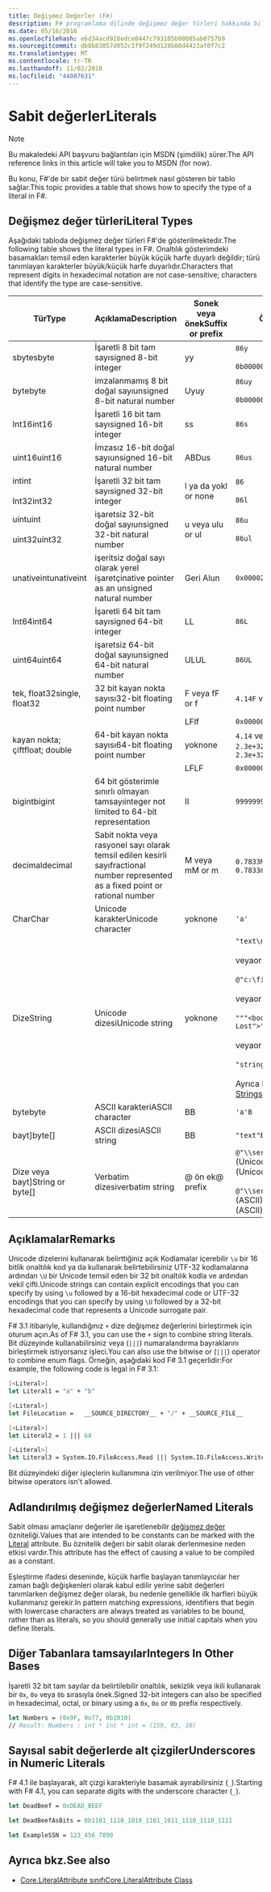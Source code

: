 ```yaml
---
title: Değişmez Değerler (F#)
description: F# programlama dilinde değişmez değer türleri hakkında bilgi edinin.
ms.date: 05/16/2016
ms.openlocfilehash: e6d34acd928edce8447c793105b08085ab0757b9
ms.sourcegitcommit: db8b83057d052c1f9f249d128b08d4423af0f7c2
ms.translationtype: MT
ms.contentlocale: tr-TR
ms.lasthandoff: 11/02/2018
ms.locfileid: "44087631"
---
```

# <a name="literals"></a><span data-ttu-id="2f35d-103">Sabit değerler</span><span class="sxs-lookup"><span data-stu-id="2f35d-103">Literals</span></span>

> [!NOTE]
<span data-ttu-id="2f35d-104">Bu makaledeki API başvuru bağlantıları için MSDN (şimdilik) sürer.</span><span class="sxs-lookup"><span data-stu-id="2f35d-104">The API reference links in this article will take you to MSDN (for now).</span></span>

<span data-ttu-id="2f35d-105">Bu konu, F#'de bir sabit değer türü belirtmek nasıl gösteren bir tablo sağlar.</span><span class="sxs-lookup"><span data-stu-id="2f35d-105">This topic provides a table that shows how to specify the type of a literal in F#.</span></span>

## <a name="literal-types"></a><span data-ttu-id="2f35d-106">Değişmez değer türleri</span><span class="sxs-lookup"><span data-stu-id="2f35d-106">Literal Types</span></span>

<span data-ttu-id="2f35d-107">Aşağıdaki tabloda değişmez değer türleri F#'de gösterilmektedir.</span><span class="sxs-lookup"><span data-stu-id="2f35d-107">The following table shows the literal types in F#.</span></span> <span data-ttu-id="2f35d-108">Onaltılık gösterimdeki basamakları temsil eden karakterler büyük küçük harfe duyarlı değildir; türü tanımlayan karakterler büyük/küçük harfe duyarlıdır.</span><span class="sxs-lookup"><span data-stu-id="2f35d-108">Characters that represent digits in hexadecimal notation are not case-sensitive; characters that identify the type are case-sensitive.</span></span>

|<span data-ttu-id="2f35d-109">Tür</span><span class="sxs-lookup"><span data-stu-id="2f35d-109">Type</span></span>|<span data-ttu-id="2f35d-110">Açıklama</span><span class="sxs-lookup"><span data-stu-id="2f35d-110">Description</span></span>|<span data-ttu-id="2f35d-111">Sonek veya önek</span><span class="sxs-lookup"><span data-stu-id="2f35d-111">Suffix or prefix</span></span>|<span data-ttu-id="2f35d-112">Örnekler</span><span class="sxs-lookup"><span data-stu-id="2f35d-112">Examples</span></span>|
|----|-----------|----------------|--------|
|<span data-ttu-id="2f35d-113">sbyte</span><span class="sxs-lookup"><span data-stu-id="2f35d-113">sbyte</span></span>|<span data-ttu-id="2f35d-114">İşaretli 8 bit tam sayı</span><span class="sxs-lookup"><span data-stu-id="2f35d-114">signed 8-bit integer</span></span>|<span data-ttu-id="2f35d-115">y</span><span class="sxs-lookup"><span data-stu-id="2f35d-115">y</span></span>|`86y`<br /><br />`0b00000101y`|
|<span data-ttu-id="2f35d-116">byte</span><span class="sxs-lookup"><span data-stu-id="2f35d-116">byte</span></span>|<span data-ttu-id="2f35d-117">imzalanmamış 8 bit doğal sayı</span><span class="sxs-lookup"><span data-stu-id="2f35d-117">unsigned 8-bit natural number</span></span>|<span data-ttu-id="2f35d-118">Uy</span><span class="sxs-lookup"><span data-stu-id="2f35d-118">uy</span></span>|`86uy`<br /><br />`0b00000101uy`|
|<span data-ttu-id="2f35d-119">Int16</span><span class="sxs-lookup"><span data-stu-id="2f35d-119">int16</span></span>|<span data-ttu-id="2f35d-120">İşaretli 16 bit tam sayı</span><span class="sxs-lookup"><span data-stu-id="2f35d-120">signed 16-bit integer</span></span>|<span data-ttu-id="2f35d-121">s</span><span class="sxs-lookup"><span data-stu-id="2f35d-121">s</span></span>|`86s`|
|<span data-ttu-id="2f35d-122">uint16</span><span class="sxs-lookup"><span data-stu-id="2f35d-122">uint16</span></span>|<span data-ttu-id="2f35d-123">İmzasız 16-bit doğal sayı</span><span class="sxs-lookup"><span data-stu-id="2f35d-123">unsigned 16-bit natural number</span></span>|<span data-ttu-id="2f35d-124">ABD</span><span class="sxs-lookup"><span data-stu-id="2f35d-124">us</span></span>|`86us`|
|<span data-ttu-id="2f35d-125">int</span><span class="sxs-lookup"><span data-stu-id="2f35d-125">int</span></span><br /><br /><span data-ttu-id="2f35d-126">Int32</span><span class="sxs-lookup"><span data-stu-id="2f35d-126">int32</span></span>|<span data-ttu-id="2f35d-127">İşaretli 32 bit tam sayı</span><span class="sxs-lookup"><span data-stu-id="2f35d-127">signed 32-bit integer</span></span>|<span data-ttu-id="2f35d-128">l ya da yok</span><span class="sxs-lookup"><span data-stu-id="2f35d-128">l or none</span></span>|`86`<br /><br />`86l`|
|<span data-ttu-id="2f35d-129">uint</span><span class="sxs-lookup"><span data-stu-id="2f35d-129">uint</span></span><br /><br /><span data-ttu-id="2f35d-130">uint32</span><span class="sxs-lookup"><span data-stu-id="2f35d-130">uint32</span></span>|<span data-ttu-id="2f35d-131">işaretsiz 32-bit doğal sayı</span><span class="sxs-lookup"><span data-stu-id="2f35d-131">unsigned 32-bit natural number</span></span>|<span data-ttu-id="2f35d-132">u veya ul</span><span class="sxs-lookup"><span data-stu-id="2f35d-132">u or ul</span></span>|`86u`<br /><br />`86ul`|
|<span data-ttu-id="2f35d-133">unativeint</span><span class="sxs-lookup"><span data-stu-id="2f35d-133">unativeint</span></span>|<span data-ttu-id="2f35d-134">işeritsiz doğal sayı olarak yerel işaretçi</span><span class="sxs-lookup"><span data-stu-id="2f35d-134">native pointer as an unsigned natural number</span></span>|<span data-ttu-id="2f35d-135">Geri Al</span><span class="sxs-lookup"><span data-stu-id="2f35d-135">un</span></span>|`0x00002D3Fun`|
|<span data-ttu-id="2f35d-136">Int64</span><span class="sxs-lookup"><span data-stu-id="2f35d-136">int64</span></span>|<span data-ttu-id="2f35d-137">İşaretli 64 bit tam sayı</span><span class="sxs-lookup"><span data-stu-id="2f35d-137">signed 64-bit integer</span></span>|<span data-ttu-id="2f35d-138">L</span><span class="sxs-lookup"><span data-stu-id="2f35d-138">L</span></span>|`86L`|
|<span data-ttu-id="2f35d-139">uint64</span><span class="sxs-lookup"><span data-stu-id="2f35d-139">uint64</span></span>|<span data-ttu-id="2f35d-140">işaretsiz 64-bit doğal sayı</span><span class="sxs-lookup"><span data-stu-id="2f35d-140">unsigned 64-bit natural number</span></span>|<span data-ttu-id="2f35d-141">UL</span><span class="sxs-lookup"><span data-stu-id="2f35d-141">UL</span></span>|`86UL`|
|<span data-ttu-id="2f35d-142">tek, float32</span><span class="sxs-lookup"><span data-stu-id="2f35d-142">single, float32</span></span>|<span data-ttu-id="2f35d-143">32 bit kayan nokta sayısı</span><span class="sxs-lookup"><span data-stu-id="2f35d-143">32-bit floating point number</span></span>|<span data-ttu-id="2f35d-144">F veya f</span><span class="sxs-lookup"><span data-stu-id="2f35d-144">F or f</span></span>|<span data-ttu-id="2f35d-145">`4.14F` veya `4.14f`</span><span class="sxs-lookup"><span data-stu-id="2f35d-145">`4.14F` or `4.14f`</span></span>|
|||<span data-ttu-id="2f35d-146">LF</span><span class="sxs-lookup"><span data-stu-id="2f35d-146">lf</span></span>|`0x00000000lf`|
|<span data-ttu-id="2f35d-147">kayan nokta; çift</span><span class="sxs-lookup"><span data-stu-id="2f35d-147">float; double</span></span>|<span data-ttu-id="2f35d-148">64-bit kayan nokta sayısı</span><span class="sxs-lookup"><span data-stu-id="2f35d-148">64-bit floating point number</span></span>|<span data-ttu-id="2f35d-149">yok</span><span class="sxs-lookup"><span data-stu-id="2f35d-149">none</span></span>|<span data-ttu-id="2f35d-150">`4.14` veya `2.3E+32` veya `2.3e+32`</span><span class="sxs-lookup"><span data-stu-id="2f35d-150">`4.14` or `2.3E+32` or `2.3e+32`</span></span>|
|||<span data-ttu-id="2f35d-151">LF</span><span class="sxs-lookup"><span data-stu-id="2f35d-151">LF</span></span>|`0x0000000000000000LF`|
|<span data-ttu-id="2f35d-152">bigint</span><span class="sxs-lookup"><span data-stu-id="2f35d-152">bigint</span></span>|<span data-ttu-id="2f35d-153">64 bit gösterimle sınırlı olmayan tamsayı</span><span class="sxs-lookup"><span data-stu-id="2f35d-153">integer not limited to 64-bit representation</span></span>|<span data-ttu-id="2f35d-154">I</span><span class="sxs-lookup"><span data-stu-id="2f35d-154">I</span></span>|`9999999999999999999999999999I`|
|<span data-ttu-id="2f35d-155">decimal</span><span class="sxs-lookup"><span data-stu-id="2f35d-155">decimal</span></span>|<span data-ttu-id="2f35d-156">Sabit nokta veya rasyonel sayı olarak temsil edilen kesirli sayı</span><span class="sxs-lookup"><span data-stu-id="2f35d-156">fractional number represented as a fixed point or rational number</span></span>|<span data-ttu-id="2f35d-157">M veya m</span><span class="sxs-lookup"><span data-stu-id="2f35d-157">M or m</span></span>|<span data-ttu-id="2f35d-158">`0.7833M` veya `0.7833m`</span><span class="sxs-lookup"><span data-stu-id="2f35d-158">`0.7833M` or `0.7833m`</span></span>|
|<span data-ttu-id="2f35d-159">Char</span><span class="sxs-lookup"><span data-stu-id="2f35d-159">Char</span></span>|<span data-ttu-id="2f35d-160">Unicode karakter</span><span class="sxs-lookup"><span data-stu-id="2f35d-160">Unicode character</span></span>|<span data-ttu-id="2f35d-161">yok</span><span class="sxs-lookup"><span data-stu-id="2f35d-161">none</span></span>|`'a'`|
|<span data-ttu-id="2f35d-162">Dize</span><span class="sxs-lookup"><span data-stu-id="2f35d-162">String</span></span>|<span data-ttu-id="2f35d-163">Unicode dizesi</span><span class="sxs-lookup"><span data-stu-id="2f35d-163">Unicode string</span></span>|<span data-ttu-id="2f35d-164">yok</span><span class="sxs-lookup"><span data-stu-id="2f35d-164">none</span></span>|`"text\n"`<br /><br /><span data-ttu-id="2f35d-165">veya</span><span class="sxs-lookup"><span data-stu-id="2f35d-165">or</span></span><br /><br />`@"c:\filename"`<br /><br /><span data-ttu-id="2f35d-166">veya</span><span class="sxs-lookup"><span data-stu-id="2f35d-166">or</span></span><br /><br />`"""<book title="Paradise Lost">"""`<br /><br /><span data-ttu-id="2f35d-167">veya</span><span class="sxs-lookup"><span data-stu-id="2f35d-167">or</span></span><br /><br />`"string1" + "string2"`<br /><br /><span data-ttu-id="2f35d-168">Ayrıca bkz: [dizeleri](Strings.md).</span><span class="sxs-lookup"><span data-stu-id="2f35d-168">See also [Strings](Strings.md).</span></span>|
|<span data-ttu-id="2f35d-169">byte</span><span class="sxs-lookup"><span data-stu-id="2f35d-169">byte</span></span>|<span data-ttu-id="2f35d-170">ASCII karakteri</span><span class="sxs-lookup"><span data-stu-id="2f35d-170">ASCII character</span></span>|<span data-ttu-id="2f35d-171">B</span><span class="sxs-lookup"><span data-stu-id="2f35d-171">B</span></span>|`'a'B`|
|<span data-ttu-id="2f35d-172">bayt]</span><span class="sxs-lookup"><span data-stu-id="2f35d-172">byte[]</span></span>|<span data-ttu-id="2f35d-173">ASCII dizesi</span><span class="sxs-lookup"><span data-stu-id="2f35d-173">ASCII string</span></span>|<span data-ttu-id="2f35d-174">B</span><span class="sxs-lookup"><span data-stu-id="2f35d-174">B</span></span>|`"text"B`|
|<span data-ttu-id="2f35d-175">Dize veya bayt]</span><span class="sxs-lookup"><span data-stu-id="2f35d-175">String or byte[]</span></span>|<span data-ttu-id="2f35d-176">Verbatim dizesi</span><span class="sxs-lookup"><span data-stu-id="2f35d-176">verbatim string</span></span>|<span data-ttu-id="2f35d-177">@ ön ek</span><span class="sxs-lookup"><span data-stu-id="2f35d-177">@ prefix</span></span>|<span data-ttu-id="2f35d-178">`@"\\server\share"` (Unicode)</span><span class="sxs-lookup"><span data-stu-id="2f35d-178">`@"\\server\share"` (Unicode)</span></span><br /><br /><span data-ttu-id="2f35d-179">`@"\\server\share"B` (ASCII)</span><span class="sxs-lookup"><span data-stu-id="2f35d-179">`@"\\server\share"B` (ASCII)</span></span>|

## <a name="remarks"></a><span data-ttu-id="2f35d-180">Açıklamalar</span><span class="sxs-lookup"><span data-stu-id="2f35d-180">Remarks</span></span>

<span data-ttu-id="2f35d-181">Unicode dizelerini kullanarak belirttiğiniz açık Kodlamalar içerebilir `\u` bir 16 bitlik onaltılık kod ya da kullanarak belirtebilirsiniz UTF-32 kodlamalarına ardından `\U` bir Unicode temsil eden bir 32 bit onaltılık kodla ve ardından vekil çifti.</span><span class="sxs-lookup"><span data-stu-id="2f35d-181">Unicode strings can contain explicit encodings that you can specify by using `\u` followed by a 16-bit hexadecimal code or UTF-32 encodings that you can specify by using `\U` followed by a 32-bit hexadecimal code that represents a Unicode surrogate pair.</span></span>

<span data-ttu-id="2f35d-182">F# 3.1 itibariyle, kullandığınız `+` dize değişmez değerlerini birleştirmek için oturum açın.</span><span class="sxs-lookup"><span data-stu-id="2f35d-182">As of F# 3.1, you can use the `+` sign to combine string literals.</span></span> <span data-ttu-id="2f35d-183">Bit düzeyinde kullanabilirsiniz veya (`|||`) numaralandırma bayraklarını birleştirmek istiyorsanız işleci.</span><span class="sxs-lookup"><span data-stu-id="2f35d-183">You can also use the bitwise or (`|||`) operator to combine enum flags.</span></span> <span data-ttu-id="2f35d-184">Örneğin, aşağıdaki kod F# 3.1 geçerlidir:</span><span class="sxs-lookup"><span data-stu-id="2f35d-184">For example, the following code is legal in F# 3.1:</span></span>

```fsharp
[<Literal>]
let Literal1 = "a" + "b"

[<Literal>]
let FileLocation =   __SOURCE_DIRECTORY__ + "/" + __SOURCE_FILE__

[<Literal>]
let Literal2 = 1 ||| 64

[<Literal>]
let Literal3 = System.IO.FileAccess.Read ||| System.IO.FileAccess.Write
```

<span data-ttu-id="2f35d-185">Bit düzeyindeki diğer işleçlerin kullanımına izin verilmiyor.</span><span class="sxs-lookup"><span data-stu-id="2f35d-185">The use of other bitwise operators isn't allowed.</span></span>

## <a name="named-literals"></a><span data-ttu-id="2f35d-186">Adlandırılmış değişmez değerler</span><span class="sxs-lookup"><span data-stu-id="2f35d-186">Named Literals</span></span>

<span data-ttu-id="2f35d-187">Sabit olması amaçlanır değerler ile işaretlenebilir [değişmez değer](https://msdn.microsoft.com/library/465f36ce-d146-41c0-b425-679c509cd285) özniteliği.</span><span class="sxs-lookup"><span data-stu-id="2f35d-187">Values that are intended to be constants can be marked with the [Literal](https://msdn.microsoft.com/library/465f36ce-d146-41c0-b425-679c509cd285) attribute.</span></span> <span data-ttu-id="2f35d-188">Bu öznitelik değeri bir sabit olarak derlenmesine neden etkisi vardır.</span><span class="sxs-lookup"><span data-stu-id="2f35d-188">This attribute has the effect of causing a value to be compiled as a constant.</span></span>

<span data-ttu-id="2f35d-189">Eşleştirme ifadesi deseninde, küçük harfle başlayan tanımlayıcılar her zaman bağlı değişkenleri olarak kabul edilir yerine sabit değerleri tanımlarken değişmez değer olarak, bu nedenle genellikle ilk harfleri büyük kullanmanız gerekir.</span><span class="sxs-lookup"><span data-stu-id="2f35d-189">In pattern matching expressions, identifiers that begin with lowercase characters are always treated as variables to be bound, rather than as literals, so you should generally use initial capitals when you define literals.</span></span>

## <a name="integers-in-other-bases"></a><span data-ttu-id="2f35d-190">Diğer Tabanlara tamsayılar</span><span class="sxs-lookup"><span data-stu-id="2f35d-190">Integers In Other Bases</span></span>

<span data-ttu-id="2f35d-191">İşaretli 32 bit tam sayılar da belirtilebilir onaltılık, sekizlik veya ikili kullanarak bir `0x`, `0o` veya `0b` sırasıyla önek.</span><span class="sxs-lookup"><span data-stu-id="2f35d-191">Signed 32-bit integers can also be specified in hexadecimal, octal, or binary using a `0x`, `0o` or `0b` prefix respectively.</span></span>

```fsharp
let Numbers = (0x9F, 0o77, 0b1010)
// Result: Numbers : int * int * int = (159, 63, 10)
```

## <a name="underscores-in-numeric-literals"></a><span data-ttu-id="2f35d-192">Sayısal sabit değerlerde alt çizgiler</span><span class="sxs-lookup"><span data-stu-id="2f35d-192">Underscores in Numeric Literals</span></span>

<span data-ttu-id="2f35d-193">F# 4.1 ile başlayarak, alt çizgi karakteriyle basamak ayırabilirsiniz (`_`).</span><span class="sxs-lookup"><span data-stu-id="2f35d-193">Starting with F# 4.1, you can separate digits with the underscore character (`_`).</span></span>

```fsharp
let DeadBeef = 0xDEAD_BEEF

let DeadBeefAsBits = 0b1101_1110_1010_1101_1011_1110_1110_1111

let ExampleSSN = 123_456_7890
```

## <a name="see-also"></a><span data-ttu-id="2f35d-194">Ayrıca bkz.</span><span class="sxs-lookup"><span data-stu-id="2f35d-194">See also</span></span>

- [<span data-ttu-id="2f35d-195">Core.LiteralAttribute sınıfı</span><span class="sxs-lookup"><span data-stu-id="2f35d-195">Core.LiteralAttribute Class</span></span>](https://msdn.microsoft.com/visualfsharpdocs/conceptual/core.literalattribute-class-%5bfsharp%5d)

